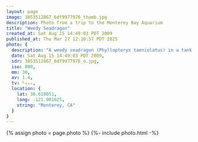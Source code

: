 ```yaml
---
layout: page
image: 3853512867_6df9977976_thumb.jpg
description: Photo from a trip to the Monterey Bay Aquarium
title: "Weedy Seadragon"
created_at: Sat Aug 15 14:49:03 PDT 2009
published_at: Thu Mar 27 12:10:57 PDT 2025
photo: {
  description: "A weedy seadragon (Phyllopteryx taeniolatus) in a tank at the Monterey Bay Aquarium. The background has the sort of blue wavy pattern you'd see on the bottom of a pool",
  date: Sat Aug 15 14:49:03 PDT 2009,
  sdr: 3853512867_6df9977976_o.jpg,
  iso: 800,
  mm: 30,
  av: 1.4,
  tv: ⅟₈₀₀,
  location: {
    lat: 36.618051,
    long: -121.901625,
    string: "Monterey, CA"
  }
}
---
```


{% assign photo = page.photo %}
{%- include photo.html -%}
